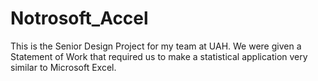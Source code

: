 # Notrosoft_Accel
This is the Senior Design Project for my team at UAH. We were given a Statement of Work that required us to make a statistical application very similar to Microsoft Excel.
